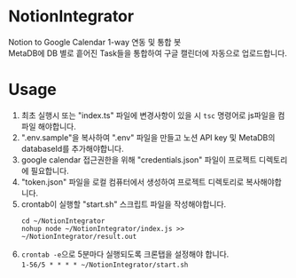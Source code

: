 # NotionIntegrator
Notion to Google Calendar 1-way 연동 및 통합 봇\
MetaDB에 DB 별로 흩어진 Task들을 통합하여 구글 캘린더에 자동으로 업로드합니다.

# Usage
1. 최초 실행시 또는 "index.ts" 파일에 변경사항이 있을 시 `tsc` 명령어로 js파일을 컴파일 해야합니다.
1. ".env.sample"을 복사하여 ".env" 파일을 만들고 노션 API key 및 MetaDB의 databaseId를 추가해야합니다.
1. google calendar 접근권한을 위해 "credentials.json" 파일이 프로젝트 디렉토리에 필요합니다.
1. "token.json" 파일을 로컬 컴퓨터에서 생성하여 프로젝트 디렉토리로 복사해야합니다.
1. crontab이 실행할 "start.sh" 스크립트 파일을 작성해야합니다.
    ```
    cd ~/NotionIntegrator
    nohup node ~/NotionIntegrator/index.js >> ~/NotionIntegrator/result.out
    ```
1. `crontab -e`으로 5분마다 실행되도록 크론탭을 설정해야 합니다. \
    `1-56/5 * * * * ~/NotionIntegrator/start.sh`